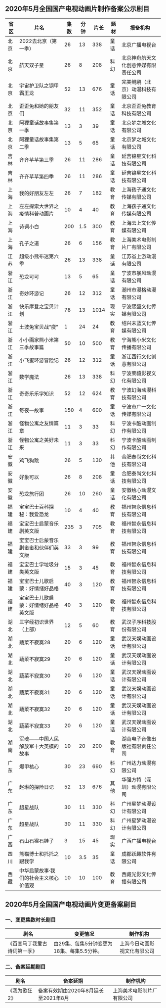 ## 2020年5月全国国产电视动画片制作备案公示剧目
 省区 | 片名 | 集数 | 分钟 | 片长 | 题材 | 报备机构 
---|---|---|---|---|---|---
 北京 | 2022去北京（第一季） | 26 | 13 | 338 | 童话 | 北京广播电视台 
 北京 | 航天双子星 | 26 | 8 | 208 | 科幻 | 北京神舟航天文化创意传媒有限责任公司 
 北京 | 宇宙护卫队之钢甲霸王龙 | 52 | 13 | 676 | 童话 | 完美鲲鹏（北京）动漫科技有限公司 
 北京 | 歪歪兔和她的朋友们 | 32 | 11 | 352 | 童话 | 北京歪歪兔教育科技有限公司 
 北京 | 阿狸童话故事集第一季 | 13 | 3 | 39 | 童话 | 北京梦之城文化有限公司 
 北京 | 阿狸童话故事集第二季 | 13 | 5 | 65 | 童话 | 北京梦之城文化有限公司 
 吉林 | 齐齐苹苹第三季 | 26 | 11 | 286 | 童话 | 延吉锦星文化科技有限公司 
 吉林 | 齐齐苹苹第四季 | 26 | 11 | 286 | 童话 | 延吉锦星文化科技有限公司 
 上海 | 我的好朋友左左 | 26 | 7 | 182 | 教育 | 上海孩子通文化传媒有限公司 
 上海 | 左左探索大世界之疫情科普动画片 | 10 | 4 | 40 | 教育 | 上海孩子通文化传媒有限公司 
 上海 | 诗词小白 | 200 | 1.5 | 300 | 教育 | 上海云上文化传媒有限公司 
 上海 | 孔子之道 | 26 | 6 | 156 | 教育 | 上海美术电影制片厂有限公司 
 江苏 | 超级小熊布迷第六季 | 26 | 13 | 338 | 童话 | 江苏省上游动漫有限公司 
 浙江 | 恐龙可可 | 13 | 5 | 65 | 童话 | 宁波市暴风动漫有限公司 
 浙江 | 奇妙环游记 | 26 | 12 | 312 | 童话 | 潮州市漫格动漫有限公司 
 浙江 | 快乐摩登之宝贝计划 | 78 | 13 | 1014 | 现实 | 宁波熙盛文化传媒有限公司 
 浙江 | 土波兔宝贝战“疫” | 1 | 24 | 24 | 教育 | 绍兴未蓝文化传媒有限公司 
 浙江 | 小小画家熊小米第三季故事篇 | 50 | 10 | 500 | 教育 | 宁海熊小米文化传播有限公司 
 浙江 | 小飞蛋环游冒险记 | 26 | 12 | 312 | 童话 | 浙江西行文化创意有限公司 
 浙江 | 数学魔法 | 26 | 13 | 338 | 科幻 | 宁波莱禧影视文化有限公司 
 浙江 | 奇奇乐乐学知识 | 52 | 12 | 624 | 教育 | 宁波幻海动漫科技有限公司 
 浙江 | 每夜一故事 | 150 | 4 | 600 | 童话 | 宁波市广一文化传媒有限公司 
 浙江 | 怪物公寓之友情篇章 | 11 | 3 | 33 | 科幻 | 宁波卡酷动画制作有限公司 
 浙江 | 怪物公寓之美好未来 | 11 | 3 | 33 | 科幻 | 宁波卡酷动画制作有限公司 
 安徽 | 鸡飞狗跳 | 26 | 5 | 130 | 其他 | 合肥泰尚文化科技有限公司 
 安徽 | 好象可以 | 26 | 8 | 208 | 童话 | 合肥泰尚文化科技有限公司 
 安徽 | 恐龙旅行团 | 26 | 10 | 260 | 童话 | 安徽绘心动漫文化有限公司 
 福建 | 宝宝巴士百科探秘：我爱恐龙 | 10 | 4 | 40 | 教育 | 福州智永信息科技有限公司 
 福建 | 宝宝巴士启蒙音乐剧英文版 | 235 | 3 | 705 | 教育 | 福州智永信息科技有限公司 
 福建 | 宝宝巴士启蒙音乐剧蜜蜜和伙伴们英文版 | 33 | 3 | 99 | 教育 | 福州智永信息科技有限公司 
 福建 | 宝宝巴士学垃圾分类英文版 | 15 | 3 | 45 | 教育 | 福州智永信息科技有限公司 
 福建 | 宝宝巴士儿歌启蒙：好情绪好品格 | 40 | 3 | 120 | 教育 | 福州智永信息科技有限公司 
 福建 | 宝宝巴士儿歌启蒙：好情绪好品格英文版 | 40 | 3 | 120 | 教育 | 福州智永信息科技有限公司 
 湖北 | 三字经初识世界（上部） | 12 | 5 | 60 | 教育 | 武汉子序科技股份有限公司 
 湖北 | 蔬菜不寂寞28 | 20 | 6 | 120 | 童话 | 武汉天娱动画设计有限公司 
 湖北 | 蔬菜不寂寞29 | 20 | 6 | 120 | 童话 | 武汉天娱动画设计有限公司 
 湖北 | 蔬菜不寂寞30 | 20 | 6 | 120 | 童话 | 武汉天娱动画设计有限公司 
 湖北 | 蔬菜不寂寞31 | 20 | 6 | 120 | 童话 | 武汉天娱动画设计有限公司 
 湖北 | 蔬菜不寂寞32 | 20 | 6 | 120 | 童话 | 武汉天娱动画设计有限公司 
 湖北 | 蔬菜不寂寞33 | 20 | 6 | 120 | 童话 | 武汉天娱动画设计有限公司 
 湖南 | 军魂——中国人民解放军十大英模的故事 | 10 | 20 | 200 | 教育 | 湖南电子音像出版社有限责任公司 
 广东 | 爆甲核心 | 30 | 23 | 690 | 科幻 | 广州达力动漫有限公司 
 广东 | 赵琳的探险日记 | 52 | 13 | 676 | 其他 | 华强方特（深圳）动漫有限公司 
 广东 | 超星战队 | 30 | 11 | 330 | 科幻 | 广州星梦动漫设计有限公司 
 广东 | 超星战队 | 30 | 11 | 330 | 科幻 | 广州星梦动漫设计有限公司 
 广西 | 石山石猴石娃子 | 3 | 15 | 45 | 现实 | 广西广播电视台 
 四川 | 熊猫博士和托托之跟我学 | 10 | 3.5 | 35 | 童话 | 成都跃趣软件有限公司 
 西藏 | 中华启蒙故事·我们的社会主义核心价值观 | 10 | 10 | 100 | 教育 | 西藏光影文化传播有限公司 

## 2020年5月全国国产电视动画片变更备案剧目
### 一、变更集数时长剧目
 剧名 | 变更情况 | 制作机构 
---|---|---
 《百变马丁我爱古诗词第一季》 | 由29集、每集5分钟变更为18集、每集5.5分钟。 | 上海今日动画影视文化有限公司 

### 二、备案延期剧目
 剧名 | 备案延期 | 制作机构 
---|---|---
 《我为歌狂2》 | 备案有效期由2020年8月延长至2021年8月 | 上海美术电影制片厂有限公司 
